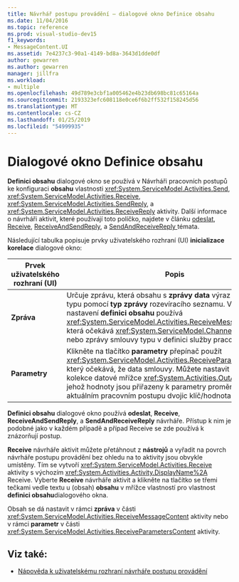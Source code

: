 ```yaml
---
title: Návrhář postupu provádění – dialogové okno Definice obsahu
ms.date: 11/04/2016
ms.topic: reference
ms.prod: visual-studio-dev15
f1_keywords:
- MessageContent.UI
ms.assetid: 7e4237c3-90a1-4149-bd8a-3643d1dde0df
author: gewarren
ms.author: gewarren
manager: jillfra
ms.workload:
- multiple
ms.openlocfilehash: 49d789e3cbf1a005462e4b23db698bc81c65164a
ms.sourcegitcommit: 2193323efc608118e0ce6f6b2ff532f158245d56
ms.translationtype: MT
ms.contentlocale: cs-CZ
ms.lasthandoff: 01/25/2019
ms.locfileid: "54999935"
---
```

# <a name="content-definition-dialog-box"></a>Dialogové okno Definice obsahu

**Definici obsahu** dialogové okno se používá v Návrháři pracovních postupů ke konfiguraci **obsahu** vlastnosti <xref:System.ServiceModel.Activities.Send>, <xref:System.ServiceModel.Activities.Receive>, <xref:System.ServiceModel.Activities.SendReply>, a <xref:System.ServiceModel.Activities.ReceiveReply> aktivity. Další informace o návrháři aktivit, které používají toto políčko, najdete v článku [odeslat](../workflow-designer/send-activity-designer.md), [Receive](../workflow-designer/receive-activity-designer.md), [ReceiveAndSendReply](../workflow-designer/receiveandsendreply-template-designer.md), a [SendAndReceiveReply ](../workflow-designer/sendandreceivereply-template-designer.md) témata.

Následující tabulka popisuje prvky uživatelského rozhraní (UI) **inicializace korelace** dialogové okno:

|Prvek uživatelského rozhraní (UI)|Popis|
|-|-----------------|
|**Zpráva**|Určuje zprávu, která obsahu s **zprávy data** výraz textové pole a typu pomocí **typ zprávy** rozevíracího seznamu. Ve výchozím nastavení **definici obsahu** používá <xref:System.ServiceModel.Activities.ReceiveMessageContent>, která očekává <xref:System.ServiceModel.Channels.Message> nebo zprávy smlouvy typu v definici služby pracovního postupu.|
|**Parametry**|Klikněte na tlačítko **parametry** přepínač použít <xref:System.ServiceModel.Activities.ReceiveParametersContent>, který očekává, že data smlouvy. Můžete nastavit obecné kolekce datové mřížce <xref:System.Activities.OutArgument> jehož hodnoty jsou přiřazeny k parametry proměnné jsou v aktuálním pracovním postupu dvojic klíč/hodnota.|

**Definici obsahu** dialogové okno používá **odeslat**, **Receive**, **ReceiveAndSendReply**, a  **SendAndReceiveReply** návrháře. Přístup k nim je podobné jako v každém případě a případ Receive se zde používá k znázorňují postup.

**Receive** návrháře aktivit můžete přetáhnout z **nástrojů** a vyřadit na povrch návrháře postupu provádění bez ohledu na to aktivity jsou obvykle umístěny. Tím se vytvoří <xref:System.ServiceModel.Activities.Receive> aktivity s výchozím <xref:System.Activities.Activity.DisplayName%2A> Receive. Vyberte **Receive** návrháře aktivit a klikněte na tlačítko se třemi tečkami vedle textu u (obsah) **obsahu** v mřížce vlastností pro vlastnost **definici obsahu**dialogového okna.

Obsah se dá nastavit v rámci **zpráva** v části <xref:System.ServiceModel.Activities.ReceiveMessageContent> aktivity nebo v rámci **parametr** v části <xref:System.ServiceModel.Activities.ReceiveParametersContent> aktivity.

## <a name="see-also"></a>Viz také:

- [Nápověda k uživatelskému rozhraní návrháře postupu provádění](../workflow-designer/workflow-designer-ui-help.md)
